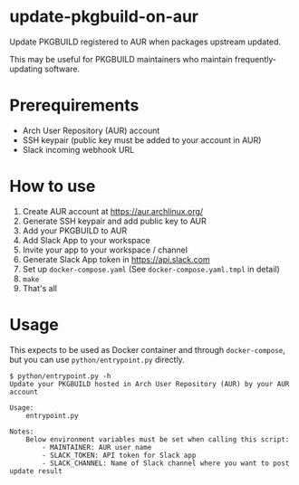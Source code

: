 # update-pkgbuild-on-aur
Update PKGBUILD registered to AUR when packages upstream updated.

This may be useful for PKGBUILD maintainers who maintain frequently-updating software.

# Prerequirements
- Arch User Repository (AUR) account
- SSH keypair (public key must be added to your account in AUR)
- Slack incoming webhook URL

# How to use
1. Create AUR account at https://aur.archlinux.org/
2. Generate SSH keypair and add public key to AUR
3. Add your PKGBUILD to AUR
4. Add Slack App to your workspace
5. Invite your app to your workspace / channel
6. Generate Slack App token in https://api.slack.com
7. Set up `docker-compose.yaml` (See `docker-compose.yaml.tmpl` in detail)
8. `make`
9. That's all

# Usage
This expects to be used as Docker container and through `docker-compose`, but you can use `python/entrypoint.py` directly.

```
$ python/entrypoint.py -h
Update your PKGBUILD hosted in Arch User Repository (AUR) by your AUR account

Usage:
    entrypoint.py

Notes:
    Below environment variables must be set when calling this script:
        - MAINTAINER: AUR user name
        - SLACK_TOKEN: API token for Slack app
        - SLACK_CHANNEL: Name of Slack channel where you want to post update result
```
